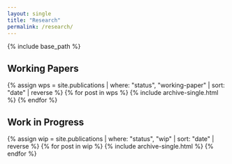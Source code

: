 ```yaml
---
layout: single
title: "Research"
permalink: /research/
---
```


{% include base_path %}

## Working Papers
{% assign wps = site.publications | where: "status", "working-paper" | sort: "date" | reverse %}
{% for post in wps %}
  {% include archive-single.html %}
{% endfor %}

## Work in Progress
{% assign wip = site.publications | where: "status", "wip" | sort: "date" | reverse %}
{% for post in wip %}
  {% include archive-single.html %}
{% endfor %}
